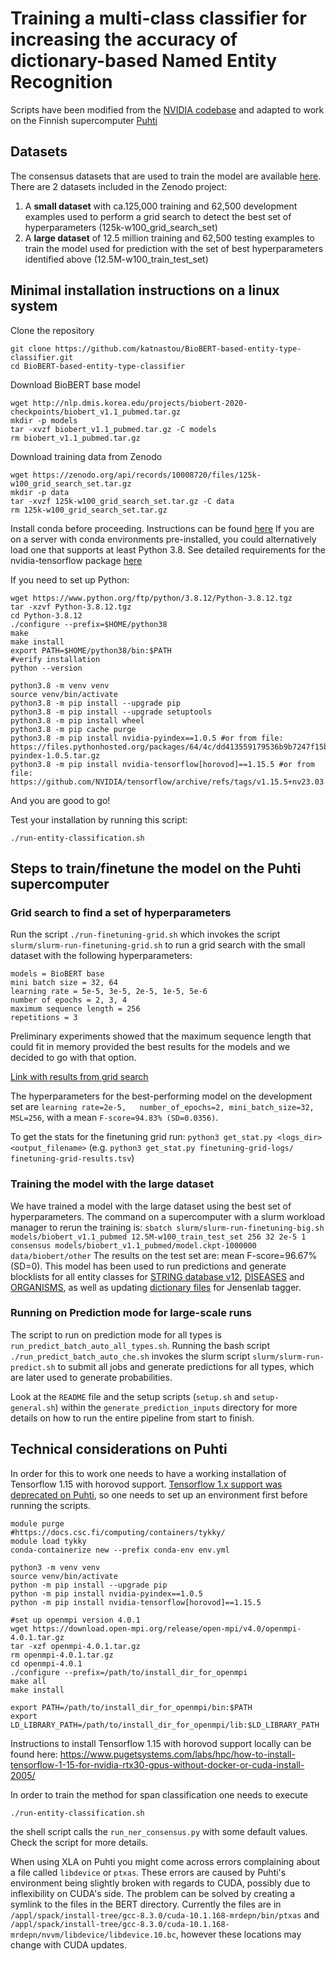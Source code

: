 # Training a multi-class classifier for increasing the accuracy of dictionary-based Named Entity Recognition

Scripts have been modified from the [NVIDIA codebase](https://github.com/NVIDIA/DeepLearningExamples) and adapted to work on the Finnish supercomputer [Puhti](https://docs.csc.fi/computing/systems-puhti/)

## Datasets
The consensus datasets that are used to train the model are available [here](https://doi.org/10.5281/zenodo.10008720).
There are 2 datasets included in the Zenodo project: 
1. A **small dataset** with ca.125,000 training and 62,500 development examples used to perform a grid search to detect the best set of hyperparameters (125k-w100_grid_search_set)
2. A **large dataset** of 12.5 million training and 62,500 testing examples to train the model used for prediction with the set of best hyperparameters identified above (12.5M-w100_train_test_set)


## Minimal installation instructions on a linux system

Clone the repository

```
git clone https://github.com/katnastou/BioBERT-based-entity-type-classifier.git
cd BioBERT-based-entity-type-classifier 
```

Download BioBERT base model

```
wget http://nlp.dmis.korea.edu/projects/biobert-2020-checkpoints/biobert_v1.1_pubmed.tar.gz
mkdir -p models
tar -xvzf biobert_v1.1_pubmed.tar.gz -C models
rm biobert_v1.1_pubmed.tar.gz
```

Download training data from Zenodo

```
wget https://zenodo.org/api/records/10008720/files/125k-w100_grid_search_set.tar.gz
mkdir -p data
tar -xvzf 125k-w100_grid_search_set.tar.gz -C data
rm 125k-w100_grid_search_set.tar.gz
```

Install conda before proceeding. Instructions can be found [here](https://docs.conda.io/projects/conda/en/latest/user-guide/install/linux.html)
If you are on a server with conda environments pre-installed, you could alternatively load one that supports at least Python 3.8. See detailed requirements for the nvidia-tensorflow package [here](https://docs.nvidia.com/deeplearning/frameworks/tensorflow-wheel-release-notes/tf-wheel-rel.html#rel_23-03)

If you need to set up Python:

```
wget https://www.python.org/ftp/python/3.8.12/Python-3.8.12.tgz
tar -xzvf Python-3.8.12.tgz
cd Python-3.8.12
./configure --prefix=$HOME/python38
make
make install
export PATH=$HOME/python38/bin:$PATH
#verify installation
python --version
```

```
python3.8 -m venv venv
source venv/bin/activate
python3.8 -m pip install --upgrade pip
python3.8 -m pip install --upgrade setuptools
python3.8 -m pip install wheel
python3.8 -m pip cache purge
python3.8 -m pip install nvidia-pyindex==1.0.5 #or from file: https://files.pythonhosted.org/packages/64/4c/dd413559179536b9b7247f15bf968f7e52b5f8c1d2183ceb3d5ea9284776/nvidia-pyindex-1.0.5.tar.gz
python3.8 -m pip install nvidia-tensorflow[horovod]==1.15.5 #or from file: https://github.com/NVIDIA/tensorflow/archive/refs/tags/v1.15.5+nv23.03.tar.gz
```

And you are good to go!

Test your installation by running this script:

```
./run-entity-classification.sh
```

## Steps to train/finetune the model on the Puhti supercomputer

### Grid search to find a set of hyperparameters 
Run the script `./run-finetuning-grid.sh` which invokes the script `slurm/slurm-run-finetuning-grid.sh` to run a grid search with the small dataset with the following hyperparameters:
```
models = BioBERT base
mini batch size = 32, 64
learning rate = 5e-5, 3e-5, 2e-5, 1e-5, 5e-6
number of epochs = 2, 3, 4
maximum sequence length = 256
repetitions = 3
```
Preliminary experiments showed that the maximum sequence length that could fit in memory provided the best results for the models and we decided to go with that option.

[Link with results from grid search](https://docs.google.com/spreadsheets/d/1kfypTjb_1YUncyqHSgwaD2fEjNaxGCF9vMigj87tB9E/edit?usp=sharing)

The hyperparameters for the best-performing model on the development set are `learning rate=2e-5,	number_of_epochs=2,	mini_batch_size=32,	MSL=256`, with a mean `F-score=94.83% (SD=0.0356)`.

To get the stats for the finetuning grid run: `python3 get_stat.py <logs_dir> <output_filename>` (e.g. `python3 get_stat.py finetuning-grid-logs/ finetuning-grid-results.tsv`)

### Training the model with the large dataset

We have trained a model with the large dataset using the best set of hyperparameters. 
The command on a supercomputer with a slurm workload manager to rerun the training is: `sbatch slurm/slurm-run-finetuning-big.sh models/biobert_v1.1_pubmed 12.5M-w100_train_test_set 256 32 2e-5 1 consensus models/biobert_v1.1_pubmed/model.ckpt-1000000 data/biobert/other`
The results on the test set are: mean F-score=96.67% (SD=0).
This model has been used to run predictions and generate blocklists for all entity classes for [STRING database v12](https://string-db.org/), [DISEASES](https://diseases.jensenlab.org/Search) and [ORGANISMS](https://organisms.jensenlab.org/Search), as well as updating [dictionary files](https://jensenlab.org/resources/textmining/#dictionaries) for Jensenlab tagger. 

### Running on Prediction mode for large-scale runs

The script to run on prediction mode for all types is `run_predict_batch_auto_all_types.sh`. 
Running the bash script `./run_predict_batch_auto_che.sh` invokes the slurm script `slurm/slurm-run-predict.sh` to submit all jobs and generate predictions for all types, which are later used to generate probabilities.

Look at the `README` file and the setup scripts (`setup.sh` and `setup-general.sh`) within the `generate_prediction_inputs` directory for more details on how to run the entire pipeline from start to finish.



## Technical considerations on Puhti

In order for this to work one needs to have a working installation of Tensorflow 1.15 with horovod support. [Tensorflow 1.x support was deprecated on Puhti](https://docs.csc.fi/apps/tensorflow/), so one needs to set up an environment first before running the scripts.

```
module purge
#https://docs.csc.fi/computing/containers/tykky/
module load tykky
conda-containerize new --prefix conda-env env.yml

python3 -m venv venv
source venv/bin/activate
python -m pip install --upgrade pip
python -m pip install nvidia-pyindex==1.0.5
python -m pip install nvidia-tensorflow[horovod]==1.15.5

#set up openmpi version 4.0.1
wget https://download.open-mpi.org/release/open-mpi/v4.0/openmpi-4.0.1.tar.gz
tar -xzf openmpi-4.0.1.tar.gz
rm openmpi-4.0.1.tar.gz 
cd openmpi-4.0.1
./configure --prefix=/path/to/install_dir_for_openmpi
make all
make install

export PATH=/path/to/install_dir_for_openmpi/bin:$PATH
export LD_LIBRARY_PATH=/path/to/install_dir_for_openmpi/lib:$LD_LIBRARY_PATH
```

Instructions to install Tensorflow 1.15 with horovod support locally can be found here: https://www.pugetsystems.com/labs/hpc/how-to-install-tensorflow-1-15-for-nvidia-rtx30-gpus-without-docker-or-cuda-install-2005/


In order to train the method for span classification one needs to execute 
```
./run-entity-classification.sh
```

the shell script calls the `run_ner_consensus.py` with some default values. Check the script for more details. 


When using XLA on Puhti you might come across errors complaining about a file called `libdevice` or `ptxas`. These errors are caused by Puhti's environment being slightly broken with regards to CUDA, possibly due to inflexibility on CUDA's side. The problem can be solved by creating a symlink to the files in the BERT directory. Currently the files are in `/appl/spack/install-tree/gcc-8.3.0/cuda-10.1.168-mrdepn/bin/ptxas` and `/appl/spack/install-tree/gcc-8.3.0/cuda-10.1.168-mrdepn/nvvm/libdevice/libdevice.10.bc`, however these locations may change with CUDA updates. 


